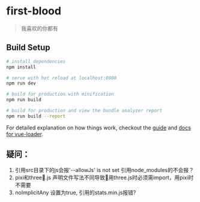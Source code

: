 # first-blood

> 我喜欢的你都有

## Build Setup

``` bash
# install dependencies
npm install

# serve with hot reload at localhost:8080
npm run dev

# build for production with minification
npm run build

# build for production and view the bundle analyzer report
npm run build --report
```

For detailed explanation on how things work, checkout the [guide](http://vuejs-templates.github.io/webpack/) and [docs for vue-loader](http://vuejs.github.io/vue-loader).

## 疑问：
1. 引用src目录下的js会报'--allowJs' is not set
引用node_modules的不会报？
2. pixi和three.js 声明文件写法不同导致用three.js时必须需import，用pixi时不需要
3. noImplicitAny 设置为true, 引用的stats.min.js报错?
